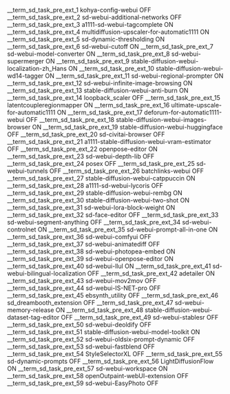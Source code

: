__term_sd_task_pre_ext_1 kohya-config-webui OFF __term_sd_task_pre_ext_2 sd-webui-additional-networks OFF __term_sd_task_pre_ext_3 a1111-sd-webui-tagcomplete ON __term_sd_task_pre_ext_4 multidiffusion-upscaler-for-automatic1111 ON __term_sd_task_pre_ext_5 sd-dynamic-thresholding ON __term_sd_task_pre_ext_6 sd-webui-cutoff ON __term_sd_task_pre_ext_7 sd-webui-model-converter ON __term_sd_task_pre_ext_8 sd-webui-supermerger ON __term_sd_task_pre_ext_9 stable-diffusion-webui-localization-zh_Hans ON __term_sd_task_pre_ext_10 stable-diffusion-webui-wd14-tagger ON __term_sd_task_pre_ext_11 sd-webui-regional-prompter ON __term_sd_task_pre_ext_12 sd-webui-infinite-image-browsing ON __term_sd_task_pre_ext_13 stable-diffusion-webui-anti-burn ON __term_sd_task_pre_ext_14 loopback_scaler OFF __term_sd_task_pre_ext_15 latentcoupleregionmapper ON __term_sd_task_pre_ext_16 ultimate-upscale-for-automatic1111 ON __term_sd_task_pre_ext_17 deforum-for-automatic1111-webui OFF __term_sd_task_pre_ext_18 stable-diffusion-webui-images-browser ON __term_sd_task_pre_ext_19 stable-diffusion-webui-huggingface OFF __term_sd_task_pre_ext_20 sd-civitai-browser OFF __term_sd_task_pre_ext_21 a1111-stable-diffusion-webui-vram-estimator OFF __term_sd_task_pre_ext_22 openpose-editor ON __term_sd_task_pre_ext_23 sd-webui-depth-lib OFF __term_sd_task_pre_ext_24 posex OFF __term_sd_task_pre_ext_25 sd-webui-tunnels OFF __term_sd_task_pre_ext_26 batchlinks-webui OFF __term_sd_task_pre_ext_27 stable-diffusion-webui-catppuccin ON __term_sd_task_pre_ext_28 a1111-sd-webui-lycoris OFF __term_sd_task_pre_ext_29 stable-diffusion-webui-rembg ON __term_sd_task_pre_ext_30 stable-diffusion-webui-two-shot ON __term_sd_task_pre_ext_31 sd-webui-lora-block-weight ON __term_sd_task_pre_ext_32 sd-face-editor OFF __term_sd_task_pre_ext_33 sd-webui-segment-anything OFF __term_sd_task_pre_ext_34 sd-webui-controlnet ON __term_sd_task_pre_ext_35 sd-webui-prompt-all-in-one ON __term_sd_task_pre_ext_36 sd-webui-comfyui OFF __term_sd_task_pre_ext_37 sd-webui-animatediff OFF __term_sd_task_pre_ext_38 sd-webui-photopea-embed ON __term_sd_task_pre_ext_39 sd-webui-openpose-editor ON __term_sd_task_pre_ext_40 sd-webui-llul ON __term_sd_task_pre_ext_41 sd-webui-bilingual-localization OFF __term_sd_task_pre_ext_42 adetailer ON __term_sd_task_pre_ext_43 sd-webui-mov2mov OFF __term_sd_task_pre_ext_44 sd-webui-IS-NET-pro OFF __term_sd_task_pre_ext_45 ebsynth_utility OFF __term_sd_task_pre_ext_46 sd_dreambooth_extension OFF __term_sd_task_pre_ext_47 sd-webui-memory-release ON __term_sd_task_pre_ext_48 stable-diffusion-webui-dataset-tag-editor OFF __term_sd_task_pre_ext_49 sd-webui-stablesr OFF __term_sd_task_pre_ext_50 sd-webui-deoldify OFF __term_sd_task_pre_ext_51 stable-diffusion-webui-model-toolkit ON __term_sd_task_pre_ext_52 sd-webui-oldsix-prompt-dynamic OFF __term_sd_task_pre_ext_53 sd-webui-fastblend OFF __term_sd_task_pre_ext_54 StyleSelectorXL OFF __term_sd_task_pre_ext_55 sd-dynamic-prompts OFF __term_sd_task_pre_ext_56 LightDiffusionFlow ON __term_sd_task_pre_ext_57 sd-webui-workspace ON __term_sd_task_pre_ext_58 openOutpaint-webUI-extension OFF __term_sd_task_pre_ext_59 sd-webui-EasyPhoto OFF

